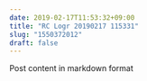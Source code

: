 ```yaml
---
date: 2019-02-17T11:53:32+09:00
title: "RC Logr 20190217 115331"
slug: "1550372012"
draft: false
---
```


Post content in markdown format
